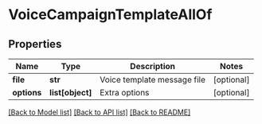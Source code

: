 # VoiceCampaignTemplateAllOf

## Properties
Name | Type | Description | Notes
------------ | ------------- | ------------- | -------------
**file** | **str** | Voice template message file | [optional] 
**options** | **list[object]** | Extra options | [optional] 

[[Back to Model list]](../README.md#documentation-for-models) [[Back to API list]](../README.md#documentation-for-api-endpoints) [[Back to README]](../README.md)


